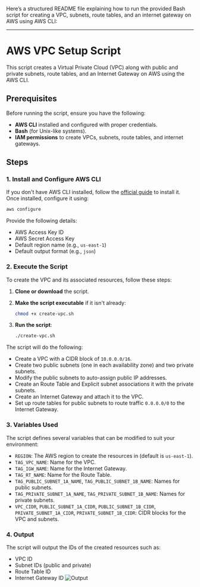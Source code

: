 Here’s a structured README file explaining how to run the provided Bash script for creating a VPC, subnets, route tables, and an internet gateway on AWS using AWS CLI:

---

# AWS VPC Setup Script

This script creates a Virtual Private Cloud (VPC) along with public and private subnets, route tables, and an Internet Gateway on AWS using the AWS CLI.

## Prerequisites

Before running the script, ensure you have the following:

- **AWS CLI** installed and configured with proper credentials.
- **Bash** (for Unix-like systems).
- **IAM permissions** to create VPCs, subnets, route tables, and internet gateways.
  
## Steps

### 1. Install and Configure AWS CLI
If you don't have AWS CLI installed, follow the [official guide](https://docs.aws.amazon.com/cli/latest/userguide/install-cliv2.html) to install it. Once installed, configure it using:

```bash
aws configure
```

Provide the following details:
- AWS Access Key ID
- AWS Secret Access Key
- Default region name (e.g., `us-east-1`)
- Default output format (e.g., `json`)

### 2. Execute the Script

To create the VPC and its associated resources, follow these steps:

1. **Clone or download** the script.
2. **Make the script executable** if it isn't already:

   ```bash
   chmod +x create-vpc.sh
   ```

3. **Run the script**:

   ```bash
   ./create-vpc.sh
   ```

The script will do the following:
- Create a VPC with a CIDR block of `10.0.0.0/16`.
- Create two public subnets (one in each availability zone) and two private subnets.
- Modify the public subnets to auto-assign public IP addresses.
- Create an Route Table and Explicit subnet associations it with the private subnets.
- Create an Internet Gateway and attach it to the VPC.
- Set up route tables for public subnets to route traffic `0.0.0.0/0` to the Internet Gateway.
### 3. Variables Used

The script defines several variables that can be modified to suit your environment:

- `REGION`: The AWS region to create the resources in (default is `us-east-1`).
- `TAG_VPC_NAME`: Name for the VPC.
- `TAG_IGW_NAME`: Name for the Internet Gateway.
- `TAG_RT_NAME`: Name for the Route Table.
- `TAG_PUBLIC_SUBNET_1A_NAME`, `TAG_PUBLIC_SUBNET_1B_NAME`: Names for public subnets.
- `TAG_PRIVATE_SUBNET_1A_NAME`, `TAG_PRIVATE_SUBNET_1B_NAME`: Names for private subnets.
- `VPC_CIDR`, `PUBLIC_SUBNET_1A_CIDR`, `PUBLIC_SUBNET_1B_CIDR`, `PRIVATE_SUBNET_1A_CIDR`, `PRIVATE_SUBNET_1B_CIDR`: CIDR blocks for the VPC and subnets.

### 4. Output

The script will output the IDs of the created resources such as:
- VPC ID
- Subnet IDs (public and private)
- Route Table ID
- Internet Gateway ID
![Output](https://raw.githubusercontent.com/AbdElRhmanArafa/AWS-VPC/img/Resource%20map.png)

